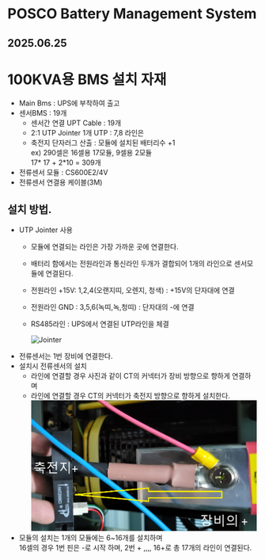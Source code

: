 # POSCO Battery Management System
## 2025.06.25 
# 100KVA용 BMS 설치 자재 
* Main Bms : UPS에 부착하여 출고
* 센서BMS : 19개 
    - 센서간 연결 UPT Cable : 19개 
    - 2:1 UTP Jointer 1개
        UTP : 7,8 라인은 
    - 축전지 단자러그 산출 : 모듈에 설치된 배터리수 +1   
      ex) 290셀은 16셀용 17모듈, 9셀용 2모듈   
            17* 17 + 2*10  = 309개   
* 전류센서 모듈 : CS600E2/4V
* 전류센서 연결용 케이블(3M)

## 설치 방법. 
* UTP Jointer 사용
    - 모듈에 연결되는 라인은 가장 가까운 곳에 연결한다.
    - 배터리 함에서는 전원라인과 통신라인 두개가 결합되어 1개의 라인으로 센서모듈에 연결된다.
    - 전원라인 +15V: 1,2,4(오랜지띠, 오렌지, 청색) : +15V의 단자대에 연결
    - 전원라인 GND : 3,5,6(녹띠,녹,청띠) : 단자대의 -에  연결
    - RS485라인 : UPS에서 연결된 UTP라인을 체결  

      ![Jointer](jointer.jpg)
* 전류센서는 1번 장비에 연결한다.    
* 설치시 전류센서의 설치
  + 라인에 연결할 경우 사진과 같이 CT의 커넥터가 장비 방향으로 향하게 연결하며   
  - 라인에 연결할 경우 CT의 커넥터가 축전지 방향으로 향하게 설치한다. 
      ![CT설치그림](HOLECT_direction.png)
* 모듈의 설치는 1개의 모듈에는  6~16개를 설치하며   
  16셀의 경우 1번 핀은 -로 시작 하며, 2번 + ,,,, 16+로 총 17개의 라인이 연결된다. 
